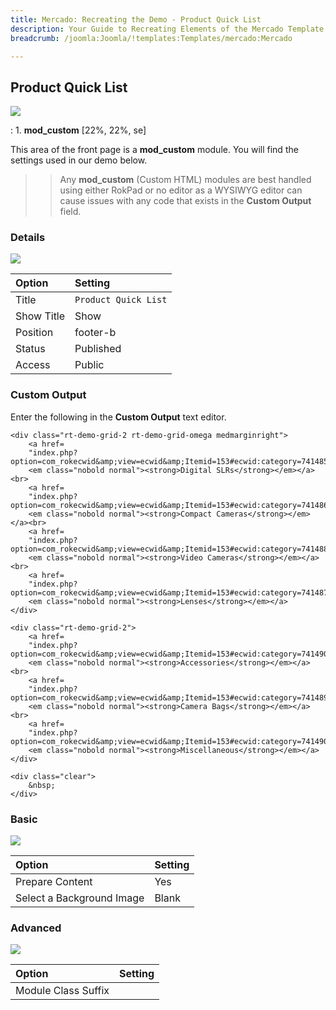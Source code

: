 ```yaml
---
title: Mercado: Recreating the Demo - Product Quick List
description: Your Guide to Recreating Elements of the Mercado Template for Joomla
breadcrumb: /joomla:Joomla/!templates:Templates/mercado:Mercado

---
```


Product Quick List
-----

![][demo]

:   1. **mod_custom** [22%, 22%, se]

This area of the front page is a **mod_custom** module. You will find the settings used in our demo below.

>> Any **mod_custom** (Custom HTML) modules are best handled using either RokPad or no editor as a WYSIWYG editor can cause issues with any code that exists in the **Custom Output** field.

### Details

![][demo2]

| Option     | Setting              |  
| :--------- | :------------------- |  
| Title      | `Product Quick List` |  
| Show Title | Show                 |  
| Position   | footer-b             |  
| Status     | Published            |  
| Access     | Public               |  

### Custom Output

Enter the following in the **Custom Output** text editor.

~~~
<div class="rt-demo-grid-2 rt-demo-grid-omega medmarginright">
    <a href=
    "index.php?option=com_rokecwid&amp;view=ecwid&amp;Itemid=153#ecwid:category=741485&amp;mode=category&amp;offset=0&amp;sort=normal">
    <em class="nobold normal"><strong>Digital SLRs</strong></em></a><br>
    <a href=
    "index.php?option=com_rokecwid&amp;view=ecwid&amp;Itemid=153#ecwid:category=741486&amp;mode=category&amp;offset=0&amp;sort=normal">
    <em class="nobold normal"><strong>Compact Cameras</strong></em></a><br>
    <a href=
    "index.php?option=com_rokecwid&amp;view=ecwid&amp;Itemid=153#ecwid:category=741488&amp;mode=category&amp;offset=0&amp;sort=normal">
    <em class="nobold normal"><strong>Video Cameras</strong></em></a><br>
    <a href=
    "index.php?option=com_rokecwid&amp;view=ecwid&amp;Itemid=153#ecwid:category=741487&amp;mode=category&amp;offset=0&amp;sort=normal">
    <em class="nobold normal"><strong>Lenses</strong></em></a>
</div>

<div class="rt-demo-grid-2">
    <a href=
    "index.php?option=com_rokecwid&amp;view=ecwid&amp;Itemid=153#ecwid:category=741490&amp;mode=category&amp;offset=0&amp;sort=normal">
    <em class="nobold normal"><strong>Accessories</strong></em></a><br>
    <a href=
    "index.php?option=com_rokecwid&amp;view=ecwid&amp;Itemid=153#ecwid:category=741489&amp;mode=category&amp;offset=0&amp;sort=normal">
    <em class="nobold normal"><strong>Camera Bags</strong></em></a><br>
    <a href=
    "index.php?option=com_rokecwid&amp;view=ecwid&amp;Itemid=153#ecwid:category=741490&amp;mode=category&amp;offset=0&amp;sort=normal">
    <em class="nobold normal"><strong>Miscellaneous</strong></em></a>
</div>

<div class="clear">
    &nbsp;
</div>
~~~

### Basic

![][demo3]

| Option                    | Setting |  
| :------------------------ | :------ |  
| Prepare Content           | Yes     |  
| Select a Background Image | Blank   |

### Advanced

![][demo4]

| Option              | Setting |  
| :------------------ | :------ |  
| Module Class Suffix |         |  

[demo]: assets/demo_12.jpeg
[demo2]: assets/demo_13a.jpeg
[demo3]: assets/demo_13b.jpeg
[demo4]: assets/demo_13c.jpeg
